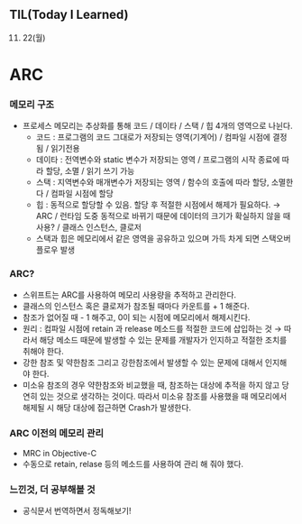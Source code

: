 ## **TIL(Today I Learned)**

11. 22(월)

# ARC

### 메모리 구조

- 프로세스 메모리는 추상화를 통해 코드 / 데이타 / 스택 / 힙 4개의 영역으로 나뉜다.
    - 코드 : 프로그램의 코드 그대로가 저장되는 영역(기계어) / 컴파일 시점에 결정됨 / 읽기전용
    - 데이타 : 전역변수와 static 변수가 저장되는 영역 / 프로그램의 시작 종료에 따라 할당, 소멸 / 읽기 쓰기 가능
    - 스택 : 지역변수와 매개변수가 저장되는 영역 / 함수의 호출에 따라 할당, 소멸한다 / 컴파일 시점에 할당
    - 힙 : 동적으로 할당할 수 있음. 할당 후 적절한 시점에서 해제가 필요하다. → ARC / 런타임 도중 동적으로 바뀌기 때문에 데이터의 크기가 확실하지 않을 때 사용? / 클래스 인스턴스, 클로저
    - 스택과 힙은 메모리에서 같은 영역을 공유하고 있으며 가득 차게 되면 스택오버플로우 발생

### ARC?

- 스위프트는 ARC를 사용하여 메모리 사용량을 추적하고 관리한다.
- 클래스의 인스턴스 혹은 클로져가 참조될 때마다 카운트를 + 1 해준다.
- 참조가 없어질 때 - 1 해주고, 0이 되는 시점에 메모리에서 해제시킨다.
- 원리 : 컴파일 시점에 retain 과 release 메소드를 적절한 코드에 삽입하는 것 → 따라서 해당 메소드 때문에 발생할 수 있는 문제를 개발자가 인지하고 적절한 조치를 취해야 한다.
- 강한 참조 및 약한참조 그리고 강한참조에서 발생할 수 있는 문제에 대해서 인지해야 한다.
- 미소유 참조의 경우 약한참조와 비교했을 때, 참조하는 대상에 추적을 하지 않고 당연히 있는 것으로 생각하는 것이다. 따라서 미소유 참조를 사용했을 때 메모리에서 해제될 시 해당 대상에 접근하면 Crash가 발생한다.

### ARC 이전의 메모리 관리

- MRC in Objective-C
- 수동으로 retain, relase 등의 메소드를 사용하여 관리 해 줘야 했다.

### 느낀것, 더 공부해볼 것

- 공식문서 번역하면서 정독해보기!